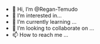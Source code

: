 - 👋 Hi, I’m @Regan-Temudo
- 👀 I’m interested in...
- 🌱 I’m currently learning ...
- 💞️ I’m looking to collaborate on ...
- 📫 How to reach me ...

<!---
Regan-Temudo/Regan-Temudo is a ✨ special ✨ repository because its `README.md` (this file) appears on your GitHub profile.
You can click the Preview link to take a look at your changes.
--->
